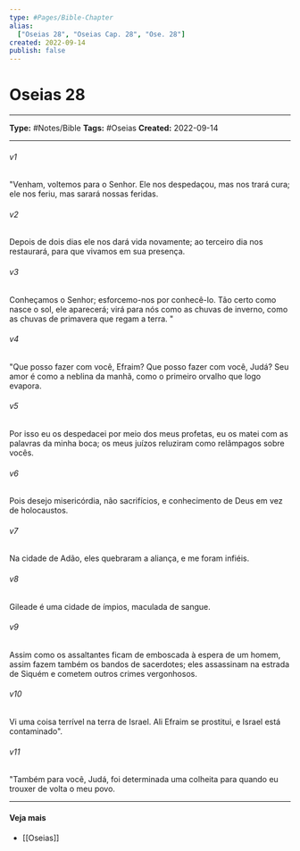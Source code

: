 ```yaml
---
type: #Pages/Bible-Chapter
alias:
  ["Oseias 28", "Oseias Cap. 28", "Ose. 28"]
created: 2022-09-14
publish: false
---
```


# Oseias 28

---

**Type:** #Notes/Bible
**Tags:** #Oseias
**Created:** 2022-09-14

---

###### v1
"Venham, voltemos para o Senhor. Ele nos despedaçou, mas nos trará cura; ele nos feriu, mas sarará nossas feridas.
###### v2
Depois de dois dias ele nos dará vida novamente; ao terceiro dia nos restaurará, para que vivamos em sua presença.
###### v3
Conheçamos o Senhor; esforcemo-nos por conhecê-lo. Tão certo como nasce o sol, ele aparecerá; virá para nós como as chuvas de inverno, como as chuvas de primavera que regam a terra. "
###### v4
"Que posso fazer com você, Efraim? Que posso fazer com você, Judá? Seu amor é como a neblina da manhã, como o primeiro orvalho que logo evapora.
###### v5
Por isso eu os despedacei por meio dos meus profetas, eu os matei com as palavras da minha boca; os meus juízos reluziram como relâmpagos sobre vocês.
###### v6
Pois desejo misericórdia, não sacrifícios, e conhecimento de Deus em vez de holocaustos.
###### v7
Na cidade de Adão, eles quebraram a aliança, e me foram infiéis.
###### v8
Gileade é uma cidade de ímpios, maculada de sangue.
###### v9
Assim como os assaltantes ficam de emboscada à espera de um homem, assim fazem também os bandos de sacerdotes; eles assassinam na estrada de Siquém e cometem outros crimes vergonhosos.
###### v10
Vi uma coisa terrível na terra de Israel. Ali Efraim se prostitui, e Israel está contaminado".
###### v11
"Também para você, Judá, foi determinada uma colheita para quando eu trouxer de volta o meu povo.


---

#### Veja mais

- [[Oseias]]
